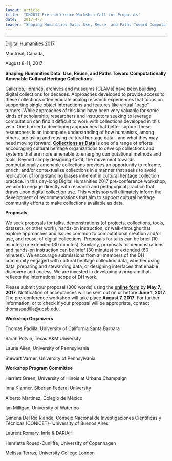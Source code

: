 ```yaml
---
layout: article
title:  "DH2017 Pre-conference Workshop Call for Proposals"
date:   2017-4-7 
teaser: "Shaping Humanities Data: Use, Reuse, and Paths Toward Computationally Amenable Cultural Heritage Collections"
---
```

---
[Digital Humanities 2017](https://dh2017.adho.org/)

Montreal, Canada, 

August 8-11, 2017

**Shaping Humanities Data: Use, Reuse, and Paths Toward Computationally Amenable Cultural Heritage Collections**

Galleries, libraries, archives and museums (GLAMs) have been building digital collections for decades. Approaches developed to provide access to these collections often emulate analog research experiences that focus on supporting single object interactions and features like virtual "page" turners. While approaches of this kind have been very valuable for some kinds of scholarship, researchers and instructors seeking to leverage computation can find it difficult to work with collections developed in this vein. One barrier to developing approaches that better support these researchers is an incomplete understanding of how humanists, among others, are using and reusing cultural heritage data - and what they may need moving forward. [**Collections as Data**](https://collectionsasdata.github.io/) is one of a range of efforts encouraging cultural heritage organizations to develop collections and systems that are more amenable to emerging computational methods and tools. Beyond simply designing-to-fit, the movement towards computationally amenable collections provides an opportunity to  reframe, enrich, and/or contextualize collections in a manner that seeks to avoid replication of long standing biases inherent in cultural heritage collection practice. In this day-long Digital Humanities 2017 pre-conference workshop, we aim to engage directly with research and pedagogical practice that draws upon digital collection use. This workshop will ultimately inform the development of recommendations that aim to support cultural heritage community efforts to make collections available as data.

**Proposals** 

We seek proposals for talks, demonstrations (of projects, collections, tools, datasets, or other work), hands-on instruction, or walk-throughs that explore approaches and issues common to computational creation and/or use, and reuse, of digital collections. Proposals for talks can be brief (10 minutes) or extended (30 minutes). Similarly, proposals for demonstrations and hands-on instruction can be brief (30 minutes) or extended (60 minutes). We encourage submissions from all members of the DH community engaged with cultural heritage collection data, whether using data, preparing and stewarding data, or designing interfaces that enable discovery and access. We are invested in developing a program that reflects the international scope of DH work.

Please submit your proposal (300 words) using the [**online form**](https://docs.google.com/forms/d/e/1FAIpQLSdclk_cCq8bXc5R5iEYFqiksCQrjm1b-5WPOKReglWk6plhQg/viewform?usp=sf_link) by **May 7, 2017**. Notification of acceptances will be sent out on or before **June 1, 2017**. The pre-conference workshop will take place **August 7, 2017**. For further information, or to check if your proposal will be appropriate, contact thomaspadilla@ucsb.edu. 

**Workshop Organizers** 

Thomas Padilla, University of California Santa Barbara

Sarah Potvin, Texas A&M University

Laurie Allen, University of Pennsylvania

Stewart Varner, University of Pennsylvania

**Workshop Program Committee**

Harriett Green, University of Illinois at Urbana Champaign

Inna Kizhner, Siberian Federal University

Alberto Martinez, Colegio de México

Ian Milligan, University of Waterloo

Gimena Del Rio Riande, Consejo Nacional de Investigaciones Científicas y Técnicas (CONICET)- University of Buenos Aires

Laurent Romary, Inria & DARIAH

Henriette Roued-Cunliffe, University of Copenhagen 

Melissa Terras, University College London
